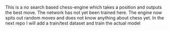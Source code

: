 This is a no search based chess-engine which takes a position and 
outputs the best move. The network has not yet been trained here. The engine now
spits out random moves and does not know anything about chess yet. In the next repo
I will add a train/test dataset and train the actual model